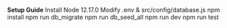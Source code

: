 **Setup Guide**
Install Node 12.17.0
Modify .env & src/config/database.js
npm install
npm run db_migrate
npm run db_seed_all
npm run dev
npm run test
